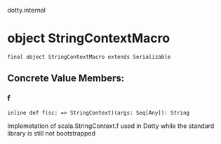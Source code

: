 dotty.internal
# object StringContextMacro

<pre><code class="language-scala" >final object StringContextMacro extends Serializable</pre></code>
## Concrete Value Members:
### f
<pre><code class="language-scala" >inline def f(sc: => StringContext)(args: Seq[Any]): String</pre></code>
Implemetation of scala.StringContext.f used in Dotty while the standard library is still not bootstrapped

